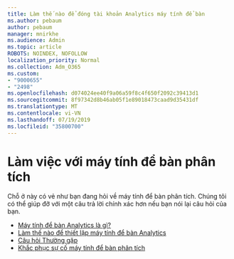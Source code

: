 ```yaml
---
title: Làm thế nào để đóng tài khoản Analytics máy tính để bàn
ms.author: pebaum
author: pebaum
manager: mnirkhe
ms.audience: Admin
ms.topic: article
ROBOTS: NOINDEX, NOFOLLOW
localization_priority: Normal
ms.collection: Adm_O365
ms.custom:
- "9000655"
- "2498"
ms.openlocfilehash: d074024ee40f9a06a59f8c4f650f2092c39413d1
ms.sourcegitcommit: 8f97342d8b46ab05f1e89018473caad9d35431df
ms.translationtype: MT
ms.contentlocale: vi-VN
ms.lasthandoff: 07/19/2019
ms.locfileid: "35800700"
---
```

# <a name="working-with-desktop-analytics"></a>Làm việc với máy tính để bàn phân tích

Chỗ ở này có vẻ như bạn đang hỏi về máy tính để bàn phân tích. Chúng tôi có thể giúp đỡ với một câu trả lời chính xác hơn nếu bạn nói lại câu hỏi của bạn.

- [Máy tính để bàn Analytics là gì?](https://docs.microsoft.com/sccm/desktop-analytics/overview)
- [Làm thế nào để thiết lập máy tính để bàn Analytics](https://docs.microsoft.com/sccm/desktop-analytics/set-up)
- [Câu hỏi Thường gặp](https://docs.microsoft.com/sccm/desktop-analytics/faq)
- [Khắc phục sự cố máy tính để bàn phân tích](https://docs.microsoft.com/sccm/desktop-analytics/troubleshooting)